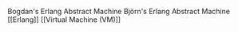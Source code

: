 Bogdan's Erlang Abstract Machine
Björn's Erlang Abstract Machine
[[Erlang]]
[[Virtual Machine (VM)]]